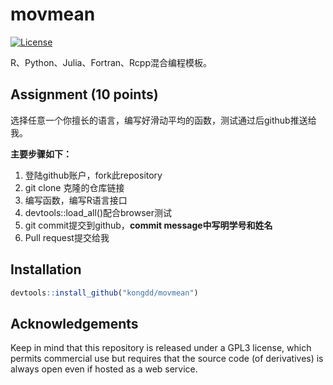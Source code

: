 
<!-- README.md is generated from README.Rmd. Please edit that file -->

movmean
=======

<!-- badges: start -->

[![License](http://img.shields.io/badge/license-GPL%20%28%3E=%203%29-brightgreen.svg?style=flat)](http://www.gnu.org/licenses/gpl-3.0.html)
<!-- badges: end -->

R、Python、Julia、Fortran、Rcpp混合编程模板。

Assignment (10 points)
----------------------

选择任意一个你擅长的语言，编写好滑动平均的函数，测试通过后github推送给我。

**主要步骤如下：**

1.  登陆github账户，fork此repository
2.  git clone 克隆的仓库链接
3.  编写函数，编写R语言接口
4.  devtools::load\_all()配合browser测试
5.  git commit提交到github，****commit message中写明学号和姓名****
6.  Pull request提交给我

Installation
------------

``` r
devtools::install_github("kongdd/movmean")
```

Acknowledgements
----------------

Keep in mind that this repository is released under a GPL3 license,
which permits commercial use but requires that the source code (of
derivatives) is always open even if hosted as a web service.
